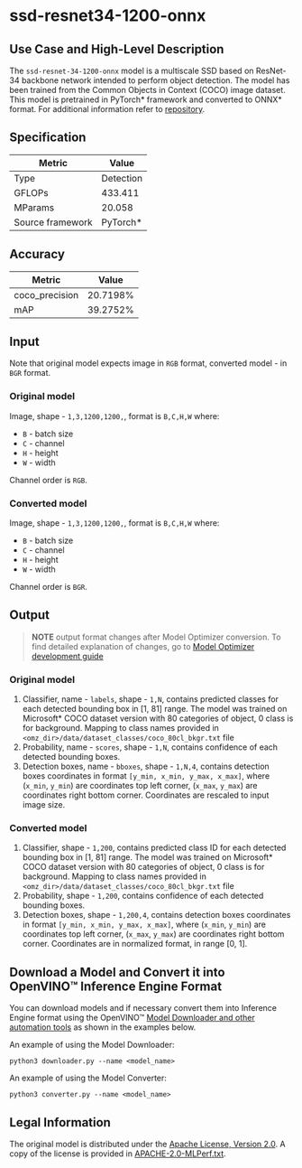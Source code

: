 # ssd-resnet34-1200-onnx

## Use Case and High-Level Description

The `ssd-resnet-34-1200-onnx` model is a multiscale SSD based on ResNet-34 backbone network intended to perform object detection. The model has been trained from the Common Objects in Context (COCO) image dataset. This model is pretrained in PyTorch\* framework and converted to ONNX\* format. For additional information refer to [repository](https://github.com/mlperf/inference/tree/master/vision/classification_and_detection).

## Specification

| Metric            | Value         |
|-------------------|---------------|
| Type              | Detection     |
| GFLOPs            | 433.411       |
| MParams           | 20.058        |
| Source framework  | PyTorch\*     |

## Accuracy

| Metric | Value |
| ------ | ----- |
| coco_precision | 20.7198%|
| mAP | 39.2752%	|

## Input

Note that original model expects image in `RGB` format, converted model - in `BGR` format.

### Original model

Image, shape - `1,3,1200,1200,`, format is `B,C,H,W` where:

- `B` - batch size
- `C` - channel
- `H` - height
- `W` - width

Channel order is `RGB`.

### Converted model

Image, shape - `1,3,1200,1200,`, format is `B,C,H,W` where:

- `B` - batch size
- `C` - channel
- `H` - height
- `W` - width

Channel order is `BGR`.

## Output

> **NOTE** output format changes after Model Optimizer conversion. To find detailed explanation of changes, go to [Model Optimizer development guide](https://docs.openvinotoolkit.org/latest/_docs_MO_DG_prepare_model_convert_model_tf_specific_Convert_Object_Detection_API_Models.html)

### Original model

1. Classifier, name - `labels`, shape - `1,N`, contains predicted classes for each detected bounding box in [1, 81] range. The model was trained on Microsoft\* COCO dataset version with 80 categories of object,  0 class is for background. Mapping to class names provided in `<omz_dir>/data/dataset_classes/coco_80cl_bkgr.txt` file
2. Probability, name - `scores`, shape - `1,N`, contains confidence of each detected bounding boxes.
3. Detection boxes, name - `bboxes`, shape - `1,N,4`, contains detection boxes coordinates in format `[y_min, x_min, y_max, x_max]`, where (`x_min`, `y_min`)  are coordinates top left corner, (`x_max`, `y_max`) are coordinates right bottom corner. Coordinates are rescaled to input image size.

### Converted model

1. Classifier, shape - `1,200`, contains predicted class ID for each detected bounding box in [1, 81] range. The model was trained on Microsoft\* COCO dataset version with 80 categories of object, 0 class is for background. Mapping to class names provided in `<omz_dir>/data/dataset_classes/coco_80cl_bkgr.txt` file
2. Probability, shape - `1,200`, contains confidence of each detected bounding boxes.
3. Detection boxes, shape - `1,200,4`, contains detection boxes coordinates in format `[y_min, x_min, y_max, x_max]`, where (`x_min`, `y_min`)  are coordinates top left corner, (`x_max`, `y_max`) are coordinates right bottom corner. Coordinates are in normalized format, in range [0, 1].

## Download a Model and Convert it into OpenVINO™ Inference Engine Format

You can download models and if necessary convert them into Inference Engine format using the OpenVINO™ [Model Downloader and other automation tools](../../../tools/downloader/README.md) as shown in the examples below.

An example of using the Model Downloader:
```
python3 downloader.py --name <model_name>
```

An example of using the Model Converter:
```
python3 converter.py --name <model_name>
```

## Legal Information

The original model is distributed under the
[Apache License, Version 2.0](https://raw.githubusercontent.com/mlperf/inference/master/LICENSE.md).
A copy of the license is provided in [APACHE-2.0-MLPerf.txt](../licenses/APACHE-2.0-MLPerf.txt).

